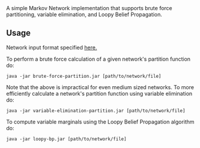 <snippet>
  <content><![CDATA[
# ${1:Markovian}

A simple Markov Network implementation that supports brute force partitioning, variable elimination, and Loopy Belief Propagation.

## Usage

Network input format specified [here.](http://www.hlt.utdallas.edu/~vgogate/uai14-competition/modelformat.html)

To perform a brute force calculation of a given network's partition function do:

```
java -jar brute-force-partition.jar [path/to/network/file]
```

Note that the above is impractical for even medium sized networks. To more efficiently calculate a network's partition function using variable elimination do:
 
```
java -jar variable-elimination-partition.jar [path/to/network/file]
```

To compute variable marginals using the Loopy Belief Propagation algorithm do:

```
java -jar loopy-bp.jar [path/to/network/file]
```


